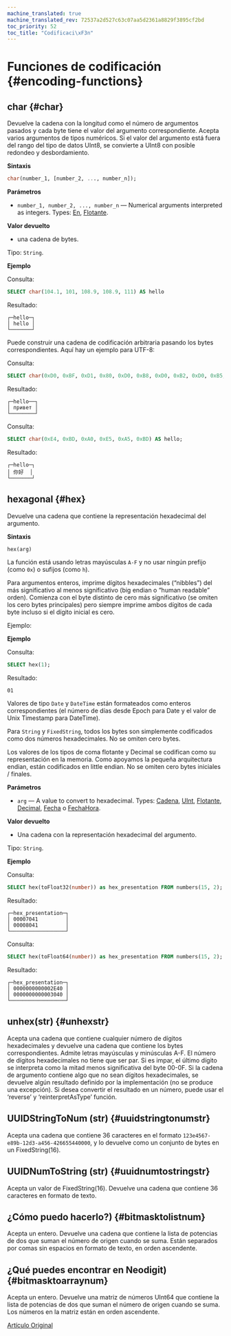 ```yaml
---
machine_translated: true
machine_translated_rev: 72537a2d527c63c07aa5d2361a8829f3895cf2bd
toc_priority: 52
toc_title: "Codificaci\xF3n"
---
```


# Funciones de codificación {#encoding-functions}

## char {#char}

Devuelve la cadena con la longitud como el número de argumentos pasados y cada byte tiene el valor del argumento correspondiente. Acepta varios argumentos de tipos numéricos. Si el valor del argumento está fuera del rango del tipo de datos UInt8, se convierte a UInt8 con posible redondeo y desbordamiento.

**Sintaxis**

``` sql
char(number_1, [number_2, ..., number_n]);
```

**Parámetros**

-   `number_1, number_2, ..., number_n` — Numerical arguments interpreted as integers. Types: [En](../../sql-reference/data-types/int-uint.md), [Flotante](../../sql-reference/data-types/float.md).

**Valor devuelto**

-   una cadena de bytes.

Tipo: `String`.

**Ejemplo**

Consulta:

``` sql
SELECT char(104.1, 101, 108.9, 108.9, 111) AS hello
```

Resultado:

``` text
┌─hello─┐
│ hello │
└───────┘
```

Puede construir una cadena de codificación arbitraria pasando los bytes correspondientes. Aquí hay un ejemplo para UTF-8:

Consulta:

``` sql
SELECT char(0xD0, 0xBF, 0xD1, 0x80, 0xD0, 0xB8, 0xD0, 0xB2, 0xD0, 0xB5, 0xD1, 0x82) AS hello;
```

Resultado:

``` text
┌─hello──┐
│ привет │
└────────┘
```

Consulta:

``` sql
SELECT char(0xE4, 0xBD, 0xA0, 0xE5, 0xA5, 0xBD) AS hello;
```

Resultado:

``` text
┌─hello─┐
│ 你好  │
└───────┘
```

## hexagonal {#hex}

Devuelve una cadena que contiene la representación hexadecimal del argumento.

**Sintaxis**

``` sql
hex(arg)
```

La función está usando letras mayúsculas `A-F` y no usar ningún prefijo (como `0x`) o sufijos (como `h`).

Para argumentos enteros, imprime dígitos hexadecimales (“nibbles”) del más significativo al menos significativo (big endian o “human readable” orden). Comienza con el byte distinto de cero más significativo (se omiten los cero bytes principales) pero siempre imprime ambos dígitos de cada byte incluso si el dígito inicial es cero.

Ejemplo:

**Ejemplo**

Consulta:

``` sql
SELECT hex(1);
```

Resultado:

``` text
01
```

Valores de tipo `Date` y `DateTime` están formateados como enteros correspondientes (el número de días desde Epoch para Date y el valor de Unix Timestamp para DateTime).

Para `String` y `FixedString`, todos los bytes son simplemente codificados como dos números hexadecimales. No se omiten cero bytes.

Los valores de los tipos de coma flotante y Decimal se codifican como su representación en la memoria. Como apoyamos la pequeña arquitectura endian, están codificados en little endian. No se omiten cero bytes iniciales / finales.

**Parámetros**

-   `arg` — A value to convert to hexadecimal. Types: [Cadena](../../sql-reference/data-types/string.md), [UInt](../../sql-reference/data-types/int-uint.md), [Flotante](../../sql-reference/data-types/float.md), [Decimal](../../sql-reference/data-types/decimal.md), [Fecha](../../sql-reference/data-types/date.md) o [FechaHora](../../sql-reference/data-types/datetime.md).

**Valor devuelto**

-   Una cadena con la representación hexadecimal del argumento.

Tipo: `String`.

**Ejemplo**

Consulta:

``` sql
SELECT hex(toFloat32(number)) as hex_presentation FROM numbers(15, 2);
```

Resultado:

``` text
┌─hex_presentation─┐
│ 00007041         │
│ 00008041         │
└──────────────────┘
```

Consulta:

``` sql
SELECT hex(toFloat64(number)) as hex_presentation FROM numbers(15, 2);
```

Resultado:

``` text
┌─hex_presentation─┐
│ 0000000000002E40 │
│ 0000000000003040 │
└──────────────────┘
```

## unhex(str) {#unhexstr}

Acepta una cadena que contiene cualquier número de dígitos hexadecimales y devuelve una cadena que contiene los bytes correspondientes. Admite letras mayúsculas y minúsculas A-F. El número de dígitos hexadecimales no tiene que ser par. Si es impar, el último dígito se interpreta como la mitad menos significativa del byte 00-0F. Si la cadena de argumento contiene algo que no sean dígitos hexadecimales, se devuelve algún resultado definido por la implementación (no se produce una excepción).
Si desea convertir el resultado en un número, puede usar el ‘reverse’ y ‘reinterpretAsType’ función.

## UUIDStringToNum (str) {#uuidstringtonumstr}

Acepta una cadena que contiene 36 caracteres en el formato `123e4567-e89b-12d3-a456-426655440000`, y lo devuelve como un conjunto de bytes en un FixedString(16).

## UUIDNumToString (str) {#uuidnumtostringstr}

Acepta un valor de FixedString(16). Devuelve una cadena que contiene 36 caracteres en formato de texto.

## ¿Cómo puedo hacerlo?) {#bitmasktolistnum}

Acepta un entero. Devuelve una cadena que contiene la lista de potencias de dos que suman el número de origen cuando se suma. Están separados por comas sin espacios en formato de texto, en orden ascendente.

## ¿Qué puedes encontrar en Neodigit) {#bitmasktoarraynum}

Acepta un entero. Devuelve una matriz de números UInt64 que contiene la lista de potencias de dos que suman el número de origen cuando se suma. Los números en la matriz están en orden ascendente.

[Artículo Original](https://clickhouse.tech/docs/en/query_language/functions/encoding_functions/) <!--hide-->
